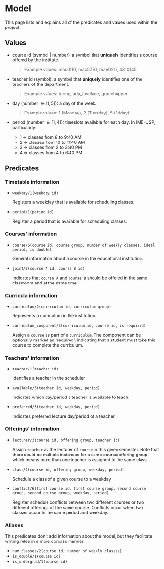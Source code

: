 # Model

This page lists and explains all of the predicates and values used within the project.

## Values

+ course id (symbol | number): a symbol that **uniquely** identifies a course offered by the institute. 

  > Example values: mac0110, mac5770, mae0217, 4310145

+ teacher id (symbol): a symbol that **uniquely** identifies one of the teachers of the department. 

  > Example values: turing, ada_lovelace, gracehopper

+ day (number $\in [1,5]$): a day of the week.

  > Example values: 1 (Monday), 2 (Tuesday), 5 (Friday)

+ period (number $\in [1,4]$): timeslots available for each day. In IME-USP, particularly:

  + 1 => classes from 8 to 9:40 AM
  + 2 => classes from 10 to 11:40 AM
  + 3 => classes from 2 to 3:40 PM
  + 4 => classes from 4 to 6:40 PM

## Predicates

### Timetable information

+ `weekday/1(weekday id)`

  Registers a weekday that is available for scheduling classes.

+ `period/1(period id)`

  Register a period that is available for scheduling classes.

### Courses' information

+ `course/5(course id, course group, number of weekly classes, ideal period, is double)`

  General information about a course in the educational institution.  

+ `joint/2(course A id, course B id)`

  Indicates that `course A` and `course B` should be offered in the same
  classroom and at the same time.

### Curricula information

+ `curriculum/2(curriculum id, curriculum group)`

  Represents a curriculum in the institution. 

+ `curriculum_component/3(curriculum id, course id, is required)`

  Assign a `course` as part of a `curriculum`. The component can be optionally
  marked as 'required', indicating that a student must take this course to
  complete the curriculum.

### Teachers' information

+ `teacher/1(teacher id)`

  Identifies a teacher in the scheduler

+ `available/3(teacher id, weekday, period)`

  Indicates which day/period a teacher is available to teach.

+ `preferred/3(teacher id, weekday, period)`

  Indicates preferred lecture day/period of a teacher

### Offerings' information

+ `lecturer/3(course id, offering group, teacher id)`

  Assign `teacher` as the lecturer of `course` in this given semester. Note that
  there could be multiple instances for a same course/offering group, which
  means more than one teacher is assigned to the same class.

+ `class/4(course id, offering group, weekday, period)`

  Schedule a class of a given course to a weekday

+ `conflict/6(first course id, first course group, second course group, second course group, weekday, period)`

  Register schedule conflicts between two different courses or two different offerings of the same course. Conflicts occur when two classes occur in the same period and weekday.
  
### Aliases

This predicates don't add information about the model, but they facilitate
writing rules in a more concise manner. 

+ `num_classes/2(course id, number of weekly classes)`
+ `is_double/1(course id)`
+ `is_undergrad/1(course id)`
